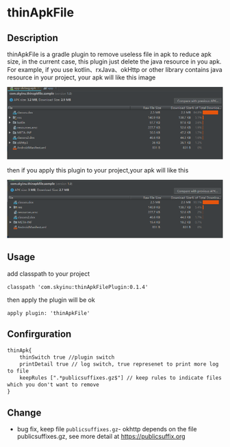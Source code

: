 # thinApkFile
## Description

thinApkFile is a gradle plugin to remove useless file in apk to reduce apk size, in the current case,
this plugin just delete the java resource in you apk. For example, if you use kotlin、rxJava、okHttp or other
  library contains java resource in your project, your apk will like this image

![raw apk image](https://github.com/skyinu/thinApkFile/blob/master/art/origin_size.png)

then if you apply this plugin to your project,your apk will like this

![thin apk image](https://github.com/skyinu/thinApkFile/blob/master/art/thin_size.png)

## Usage

add classpath to your project

```
classpath 'com.skyinu:thinApkFilePlugin:0.1.4'
```

then apply the plugin will be ok

```
apply plugin: 'thinApkFile'
```

## Confirguration

```
thinApk{
    thinSwitch true //plugin switch
    printDetail true // log switch, true represenet to print more log to file
    keepRules [".*publicsuffixes.gz$"] // keep rules to indicate files which you don't want to remove
}
```

## Change

+ bug fix, keep file  `publicsuffixes.gz`- okhttp depends on the file publicsuffixes.gz, see more detail at https://publicsuffix.org

